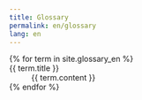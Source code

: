 ```yaml
---
title: Glossary
permalink: en/glossary
lang: en
---
```


<dl id="glossary">
{% for term in site.glossary_en %}
    <dt><a name="{{ term.title | slugify }}">{{ term.title }}</a></dt>
    <dd>{{ term.content }}</dd>
{% endfor %}
</dl>
